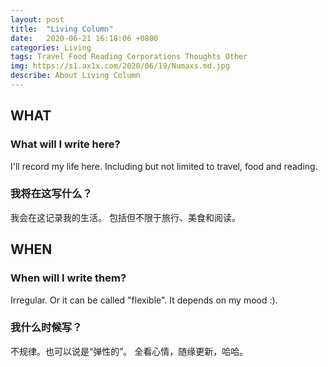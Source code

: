 ```yaml
---
layout: post
title:  "Living Column"
date:   2020-06-21 16:18:06 +0800
categories: Living
tags: Travel Food Reading Corporations Thoughts Other
img: https://s1.ax1x.com/2020/06/19/Numaxs.md.jpg
describe: About Living Column
---
```



## WHAT

### What will I write here?
I'll record my life here. Including but not limited to travel, food and reading.
### 我将在这写什么？
我会在这记录我的生活。 包括但不限于旅行、美食和阅读。



## WHEN

### When will I write them?
Irregular. Or it can be called "flexible". 
It depends on my mood :).
### 我什么时候写？
不规律。也可以说是“弹性的”。
全看心情，随缘更新，哈哈。
